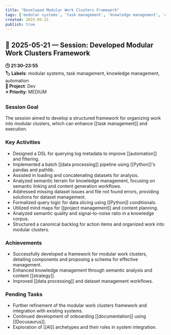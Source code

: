 ```yaml
---
title: "Developed Modular Work Clusters Framework"
tags: ['modular systems', 'task management', 'knowledge management', 'automation']
created: 2025-05-21
publish: true
---
```


## 📅 2025-05-21 — Session: Developed Modular Work Clusters Framework

**🕒 21:30–23:55**  
**🏷️ Labels**: modular systems, task management, knowledge management, automation  
**📂 Project**: Dev  
**⭐ Priority**: MEDIUM  


### Session Goal
The session aimed to develop a structured framework for organizing work into modular clusters, which can enhance [[task management]] and execution.

### Key Activities
- Designed a DSL for querying log metadata to improve [[automation]] and filtering.
- Implemented a batch [[data processing]] pipeline using [[Python]]'s pandas and pathlib.
- Assisted in loading and concatenating datasets for analysis.
- Analyzed semantic terrain for knowledge management, focusing on semantic linking and content generation workflows.
- Addressed missing dataset issues and file not found errors, providing solutions for dataset management.
- Formalized query logic for data slicing using [[Python]] conditionals.
- Utilized mind maps for [[project management]] and content planning.
- Analyzed semantic quality and signal-to-noise ratio in a knowledge corpus.
- Structured a canonical backlog for action items and organized work into modular clusters.

### Achievements
- Successfully developed a framework for modular work clusters, detailing components and proposing a schema for effective management.
- Enhanced knowledge management through semantic analysis and content [[strategy]].
- Improved [[data processing]] and dataset management workflows.

### Pending Tasks
- Further refinement of the modular work clusters framework and integration with existing systems.
- Continued development of onboarding [[documentation]] using [[Docusaurus]].
- Exploration of [[AI]] archetypes and their roles in system integration.
